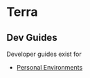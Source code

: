 # Terra
## Dev Guides
Developer guides exist for 
* [Personal Environments](./docs/dev-guides/PERSONAL-ENVIRONMENTS.md)
